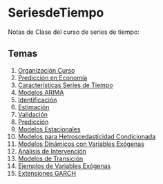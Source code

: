 # SeriesdeTiempo
Notas de Clase del curso de series de tiempo:

<h2> Temas </h2>

<ol>
  <li><a href="https://sbohorquez.github.io/SeriesdeTiempo/Slides1.html#/">Organización Curso</a></li>
  <li><a href="https://sbohorquez.github.io/SeriesdeTiempo/PredEcon.html#/">Predicción en Economía</a></li>
  <li><a href="https://sbohorquez.github.io/SeriesdeTiempo/CaracSeries.html#/">Características Series de Tiempo</a></li>
  <li><a href="https://sbohorquez.github.io/SeriesdeTiempo/ModelosARIMA.html#/">Modelos ARIMA</a></li>
  <li><a href="https://sbohorquez.github.io/SeriesdeTiempo/Identificacion.html#/">Identificación</a></li>
  <li><a href="https://sbohorquez.github.io/SeriesdeTiempo/Estimacion.html#/">Estimación</a></li>
  <li><a href="https://sbohorquez.github.io/SeriesdeTiempo/Validacion.html#/">Validación</a></li>
  <li><a href="https://sbohorquez.github.io/SeriesdeTiempo/Prediccion.html#/">Predicción</a></li>
  <li><a href="https://sbohorquez.github.io/SeriesdeTiempo/ModelosEstacionales.html#/">Modelos Estacionales</a></li>
  <li><a href="https://sbohorquez.github.io/SeriesdeTiempo/ModelosARCH.html#/">Modelos para Hetroscedasticidad Condicionada</a></li>
  <li><a href="https://sbohorquez.github.io/SeriesdeTiempo/VariablesExogenas.html#/">Modelos Dinámicos con Variables Exógenas</a></li>
  <li><a href="https://sbohorquez.github.io/SeriesdeTiempo/Intervencion.html#/">Análisis de Intervención</a></li>
  <li><a href="https://sbohorquez.github.io/SeriesdeTiempo/Transicion.html#/">Modelos de Transición</a></li>
  <li><a href="https://sbohorquez.github.io/SeriesdeTiempo/EjemplosVarEx.html#/">Ejemplos de Variables Exógenas</a></li>
    <li><a href="https://sbohorquez.github.io/SeriesdeTiempo/GARCHExt.html#/">Extensiones GARCH</a></li>
</ol> 

